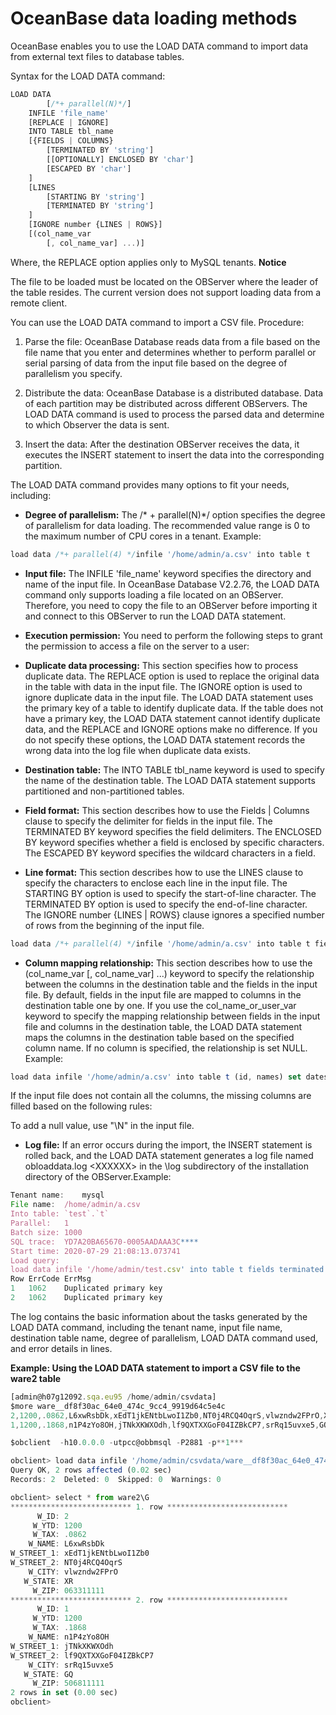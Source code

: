 OceanBase data loading methods 
===================================================



OceanBase enables you to use the LOAD DATA command to import data from external text files to database tables. 

Syntax for the LOAD DATA command:

```javascript
LOAD DATA
        [/*+ parallel(N)*/]
    INFILE 'file_name'
    [REPLACE | IGNORE]
    INTO TABLE tbl_name
    [{FIELDS | COLUMNS}
        [TERMINATED BY 'string']
        [[OPTIONALLY] ENCLOSED BY 'char']
        [ESCAPED BY 'char']
    ]
    [LINES
        [STARTING BY 'string']
        [TERMINATED BY 'string']
    ]
    [IGNORE number {LINES | ROWS}]
    [(col_name_var
        [, col_name_var] ...)]
```



Where, the REPLACE option applies only to MySQL tenants. 
**Notice**



The file to be loaded must be located on the OBServer where the leader of the table resides. The current version does not support loading data from a remote client.

You can use the LOAD DATA command to import a CSV file. Procedure:

1. Parse the file: OceanBase Database reads data from a file based on the file name that you enter and determines whether to perform parallel or serial parsing of data from the input file based on the degree of parallelism you specify.

   

2. Distribute the data: OceanBase Database is a distributed database. Data of each partition may be distributed across different OBServers. The LOAD DATA command is used to process the parsed data and determine to which Observer the data is sent.

   

3. Insert the data: After the destination OBServer receives the data, it executes the INSERT statement to insert the data into the corresponding partition.

   






The LOAD DATA command provides many options to fit your needs, including:

* **Degree of parallelism:** The /\* + parallel(N)\*/ option specifies the degree of parallelism for data loading. The recommended value range is 0 to the maximum number of CPU cores in a tenant. Example:




```javascript
load data /*+ parallel(4) */infile '/home/admin/a.csv' into table t
```



* **Input file:** The INFILE 'file_name' keyword specifies the directory and name of the input file. In OceanBase Database V2.2.76, the LOAD DATA command only supports loading a file located on an OBServer. Therefore, you need to copy the file to an OBServer before importing it and connect to this OBServer to run the LOAD DATA statement.




<!-- -->

* **Execution permission:** You need to perform the following steps to grant the permission to access a file on the server to a user:






* **Duplicate data processing:** This section specifies how to process duplicate data. The REPLACE option is used to replace the original data in the table with data in the input file. The IGNORE option is used to ignore duplicate data in the input file. The LOAD DATA statement uses the primary key of a table to identify duplicate data. If the table does not have a primary key, the LOAD DATA statement cannot identify duplicate data, and the REPLACE and IGNORE options make no difference. If you do not specify these options, the LOAD DATA statement records the wrong data into the log file when duplicate data exists.




<!-- -->

* **Destination table:** The INTO TABLE tbl_name keyword is used to specify the name of the destination table. The LOAD DATA statement supports partitioned and non-partitioned tables.




<!-- -->

* **Field format:** This section describes how to use the Fields \| Columns clause to specify the delimiter for fields in the input file. The TERMINATED BY keyword specifies the field delimiters. The ENCLOSED BY keyword specifies whether a field is enclosed by specific characters. The ESCAPED BY keyword specifies the wildcard characters in a field.




<!-- -->

* **Line format:** This section describes how to use the LINES clause to specify the characters to enclose each line in the input file. The STARTING BY option is used to specify the start-of-line character. The TERMINATED BY option is used to specify the end-of-line character. The IGNORE number {LINES \| ROWS} clause ignores a specified number of rows from the beginning of the input file.




```javascript
load data /*+ parallel(4) */infile '/home/admin/a.csv' into table t fields terminated by ',' lines terminated by '\n';
```



* **Column mapping relationship:** This section describes how to use the (col_name_var \[, col_name_var\] ...) keyword to specify the relationship between the columns in the destination table and the fields in the input file. By default, fields in the input file are mapped to columns in the destination table one by one. If you use the col_name_or_user_var keyword to specify the mapping relationship between fields in the input file and columns in the destination table, the LOAD DATA statement maps the columns in the destination table based on the specified column name. If no column is specified, the relationship is set NULL. Example:




```javascript
load data infile '/home/admin/a.csv' into table t (id, names) set dates=CURRENT_TIMESTAMP;
```



If the input file does not contain all the columns, the missing columns are filled based on the following rules:



To add a null value, use "\\N" in the input file. 

* **Log file:** If an error occurs during the import, the INSERT statement is rolled back, and the LOAD DATA statement generates a log file named obloaddata.log \<XXXXXX\> in the \\log subdirectory of the installation directory of the OBServer.Example:




```javascript
Tenant name:    mysql
File name:  /home/admin/a.csv
Into table: `test`.`t`
Parallel:   1
Batch size: 1000
SQL trace:  YD7A20BA65670-0005AADAAA3C****
Start time: 2020-07-29 21:08:13.073741
Load query:
load data infile '/home/admin/test.csv' into table t fields terminated by ',' lines terminated by '\n'
Row ErrCode ErrMsg
1   1062    Duplicated primary key
2   1062    Duplicated primary key
```



The log contains the basic information about the tasks generated by the LOAD DATA command, including the tenant name, input file name, destination table name, degree of parallelism, LOAD DATA command used, and error details in lines. 



**Example: Using the LOAD DATA statement to import a CSV file to the ware2 table** 

```javascript
[admin@h07g12092.sqa.eu95 /home/admin/csvdata]
$more ware__df8f30ac_64e0_474c_9cc4_9919d64c5e4c
2,1200,.0862,L6xwRsbDk,xEdT1jkENtbLwoI1Zb0,NT0j4RCQ4OqrS,vlwzndw2FPrO,XR,063311111
1,1200,.1868,n1P4zYo8OH,jTNkXKWXOdh,lf9QXTXXGoF04IZBkCP7,srRq15uvxe5,GQ,506811111

$obclient  -h10.0.0.0 -utpcc@obbmsql -P2881 -p**1***

obclient> load data infile '/home/admin/csvdata/ware__df8f30ac_64e0_474c_9cc4_9919d64c5e4c' into table ware2 fields terminated by ',' lines terminated by '\n';
Query OK, 2 rows affected (0.02 sec)
Records: 2  Deleted: 0  Skipped: 0  Warnings: 0

obclient> select * from ware2\G
*************************** 1. row ***************************
      W_ID: 2
     W_YTD: 1200
     W_TAX: .0862
    W_NAME: L6xwRsbDk
W_STREET_1: xEdT1jkENtbLwoI1Zb0
W_STREET_2: NT0j4RCQ4OqrS
    W_CITY: vlwzndw2FPrO
   W_STATE: XR
     W_ZIP: 063311111
*************************** 2. row ***************************
      W_ID: 1
     W_YTD: 1200
     W_TAX: .1868
    W_NAME: n1P4zYo8OH
W_STREET_1: jTNkXKWXOdh
W_STREET_2: lf9QXTXXGoF04IZBkCP7
    W_CITY: srRq15uvxe5
   W_STATE: GQ
     W_ZIP: 506811111
2 rows in set (0.00 sec)
obclient>
```


